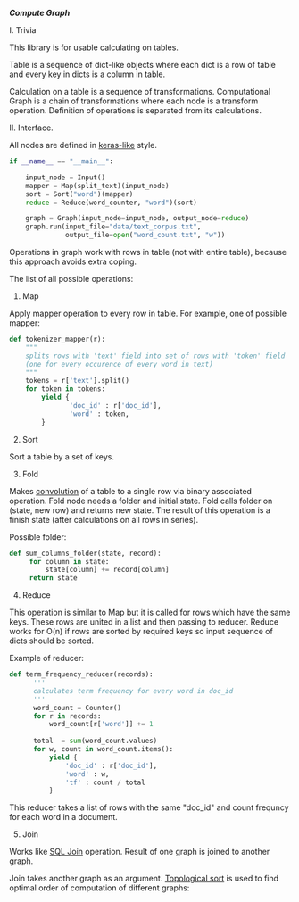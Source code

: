 ***Compute Graph***

I. Trivia

This library is for usable calculating on tables.

Table is a sequence of dict-like objects where each 
dict is a row of table and every key in dicts is a 
column in table. 

Calculation on a table is a sequence of 
transformations. Computational Graph is a chain of 
transformations where each node is a transform operation.
Definition of operations is separated from its calculations.
    
    
    
    
    
II. Interface.

All nodes are defined in [keras-like](https://keras.io) style.

```python
if __name__ == "__main__":

    input_node = Input()
    mapper = Map(split_text)(input_node)
    sort = Sort("word")(mapper)
    reduce = Reduce(word_counter, "word")(sort)

    graph = Graph(input_node=input_node, output_node=reduce)
    graph.run(input_file="data/text_corpus.txt",
              output_file=open("word_count.txt", "w"))

```
    
 
 Operations in graph work with rows in table (not with entire table),
 because this approach avoids extra coping.
 
 The list of all possible operations:
 
   1) Map
   
   Apply mapper operation to every row in table. For example, one
   of possible mapper:
     
```python
def tokenizer_mapper(r):
    """
    splits rows with 'text' field into set of rows with 'token' field
    (one for every occurence of every word in text)
    """
    tokens = r['text'].split()
    for token in tokens:
        yield {
               'doc_id' : r['doc_id'],
               'word' : token,
        }
```
   
   2) Sort
   
   Sort a table by a set of keys.
   
   3) Fold
   
   Makes [convolution](https://en.wikipedia.org/wiki/Fold_(higher-order_function))
    of a table to a single row via binary associated 
   operation. Fold node needs a folder and initial state. Fold calls folder
   on (state, new row) and returns new state. The result of this operation
   is a finish state (after calculations on all rows in series). 
   
   Possible folder:
   
```python
def sum_columns_folder(state, record):
     for column in state:
         state[column] += record[column]
     return state
```
   
   4) Reduce
   
   This operation is similar to Map but it is called for rows which have the same
   keys. These rows are united in a list and then passing to reducer. Reduce 
   works for O(n) if rows are sorted by required keys so input sequence of
   dicts should be sorted.
   
   Example of reducer:
   
```python
def term_frequency_reducer(records):
      '''
      calculates term frequency for every word in doc_id
      '''
      word_count = Counter()
      for r in records:
          word_count[r['word']] += 1
          
      total  = sum(word_count.values)
      for w, count in word_count.items():
          yield {
              'doc_id' : r['doc_id'],
              'word' : w,
              'tf' : count / total
          }
```
   
   This reducer takes a list of rows with the same "doc_id" and count frequncy
   for each word in a document.
   
   5) Join
   
   Works like [SQL Join](https://en.wikipedia.org/wiki/Join_(SQL)) operation.
   Result of one graph is joined to another graph.
   
   Join takes another graph as an argument. [Topological sort](https://en.wikipedia.org/wiki/Topological_sorting)
   is used to find optimal order of computation of different graphs:
   
   
   
   
   
   